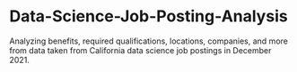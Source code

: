 # Data-Science-Job-Posting-Analysis
Analyzing benefits, required  qualifications, locations, companies, and more from data taken from California data science job postings in December 2021. 
